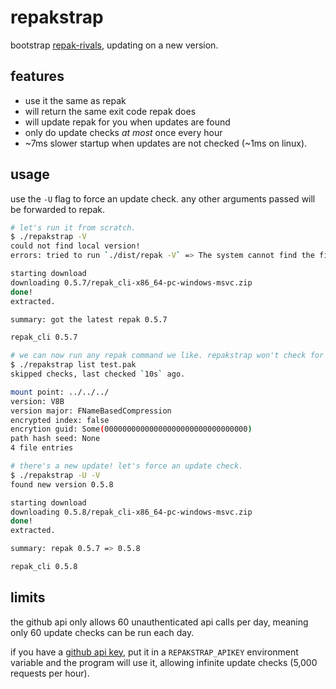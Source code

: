 # repakstrap

bootstrap [repak-rivals](https://github.com/natimerry/repak-rivals), updating on a new version.

## features

- use it the same as repak
- will return the same exit code repak does
- will update repak for you when updates are found
- only do update checks *at most* once every hour
- ~7ms slower startup when updates are not checked (~1ms on linux).

## usage

use the `-U` flag to force an update check. any other arguments passed will be forwarded to repak.

```bash
# let's run it from scratch.
$ ./repakstrap -V
could not find local version!
errors: tried to run `./dist/repak -V` => The system cannot find the file specified.

starting download
downloading 0.5.7/repak_cli-x86_64-pc-windows-msvc.zip
done!
extracted.

summary: got the latest repak 0.5.7

repak_cli 0.5.7

# we can now run any repak command we like. repakstrap won't check for updates for an hour.
$ ./repakstrap list test.pak
skipped checks, last checked `10s` ago.

mount point: ../../../
version: V8B
version major: FNameBasedCompression
encrypted index: false
encrytion guid: Some(00000000000000000000000000000000)
path hash seed: None
4 file entries

# there's a new update! let's force an update check.
$ ./repakstrap -U -V
found new version 0.5.8

starting download
downloading 0.5.8/repak_cli-x86_64-pc-windows-msvc.zip
done!
extracted.

summary: repak 0.5.7 => 0.5.8

repak_cli 0.5.8
```

## limits

the github api only allows 60 unauthenticated api calls per day, meaning only 60 update checks can be run each day.

if you have a [github api key](https://docs.github.com/en/authentication/keeping-your-account-and-data-secure/managing-your-personal-access-tokens), put it in a `REPAKSTRAP_APIKEY` environment variable and the program will use it, allowing infinite update checks (5,000 requests per hour).
